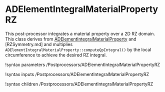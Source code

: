 # ADElementIntegralMaterialPropertyRZ

This post-processor integrates a material property over a 2D RZ domain. This
class derives from [ADElementIntegralMaterialProperty](ElementIntegralMaterialProperty.md)
and [RZSymmetry.md] and multiplies `ADElementIntegralMaterialProperty::computeQpIntegral()`
by the local circumference to achieve the desired RZ integral.

!syntax parameters /Postprocessors/ADElementIntegralMaterialPropertyRZ

!syntax inputs /Postprocessors/ADElementIntegralMaterialPropertyRZ

!syntax children /Postprocessors/ADElementIntegralMaterialPropertyRZ
